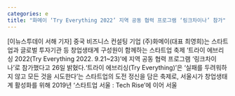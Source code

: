 ```yaml
---
categories: e
title: "화메이 ‘Try Everything 2022’ 지역 공동 협력 프로그램 ‘링크차이나’ 참가"
---
```

[이뉴스투데이 서해 기자] 중국 비즈니스 컨설팅 기업 (주)화메이(대표 최영희)는 스타트업과 글로벌 투자기관 등 창업생태계 구성원이 함께하는 스타트업 축제 ‘트라이 에브리싱 2022(Try Everything 2022. 9.21~23)’에 지역 공동 협력 프로그램 ‘링크차이나’로 참가했다고 26일 밝혔다.‘트라이 에브리싱(Try Everything)’은 ‘실패를 두려워하지 않고 모든 것을 시도한다’는 스타트업의 도전 정신을 담은 축제로, 서울시가 창업생태계 활성화를 위해 2019년 ‘스타트업 서울 : Tech Rise’에 이어 서울
